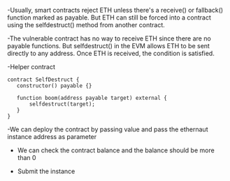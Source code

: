 -Usually, smart contracts reject ETH unless there's a receive() or fallback() function marked as payable.
But ETH can still be forced into a contract using the selfdestruct() method from another contract.

-The vulnerable contract has no way to receive ETH since there are no payable functions.
 But selfdestruct() in the EVM allows ETH to be sent directly to any address.
 Once ETH is received, the condition is satisfied.

 -Helper contract
 ```
 contract SelfDestruct {
    constructor() payable {} 

    function boom(address payable target) external {
        selfdestruct(target);
    }
}
```

-We can deploy the contract by passing value and pass the ethernaut instance address as parameter

- We can check the contract balance and the balance should be more than 0

- Submit the instance

